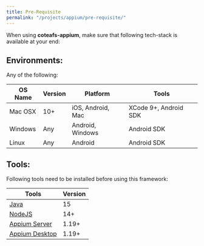 ```yaml
---
title: Pre-Requisite
permalink: "/projects/appium/pre-requisite/"
---
```


When using **coteafs-appium**, make sure that following tech-stack is available at your end:

## Environments:

Any of the following:

OS Name | Version | Platform | Tools
--------|---------|----------|------
Mac OSX | 10+ | iOS, Android, Mac | XCode 9+, Android SDK
Windows | Any | Android, Windows | Android SDK
Linux | Any | Android | Android SDK

## Tools:

Following tools need to be installed before using this framework:

Tools | Version
------|---------
[Java][jdk] | 15
[NodeJS][node]  |  14+
[Appium Server][appium]  |  1.19+
[Appium Desktop][appium-desktop]  |  1.19+

[jdk]: https://jdk.java.net/15/
[node]: https://nodejs.org/en/download/v
[appium]: https://appium.io/docs/en/about-appium/getting-started/?lang=en
[appium-desktop]: https://github.com/appium/appium-desktop/releases
